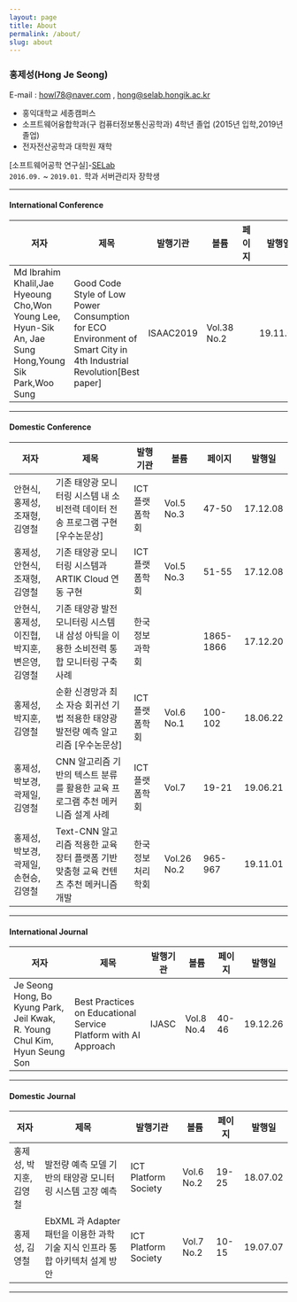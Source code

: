 ```yaml
---
layout: page
title: About
permalink: /about/
slug: about
---
```



### 홍제성(Hong Je Seong)
E-mail : <howl78@naver.com> , <hong@selab.hongik.ac.kr>

- 홍익대학교 세종캠퍼스  
- 소프트웨어융합학과(구 컴퓨터정보통신공학과) 4학년 졸업 (2015년 입학,2019년 졸업)  
- 전자전산공학과 대학원 재학

[소프트웨어공학 연구실]-[SELab](http://selab.hongik.ac.kr/)  
`2016.09.` ~ `2019.01.` 학과 서버관리자 장학생


---

#### International Conference

저자|제목|발행기관|볼륨|페이지|발행일
---|---|---|---|---|---|
Md Ibrahim Khalil,Jae Hyeoung Cho,Won Young Lee, Hyun-Sik An, Jae Sung Hong,Young Sik Park,Woo Sung|Good Code Style of Low Power Consumption for ECO Environment of Smart City in 4th Industrial Revolution[Best paper]|ISAAC2019|Vol.38 No.2||19.11.08

---

#### Domestic Conference

저자|제목|발행기관|볼륨|페이지|발행일
---|---|---|---|---|---|
안현식, 홍제성, 조재형, 김영철|기존 태양광 모니터링 시스템 내 소비전력 데이터 전송 프로그램 구현  [우수논문상]|ICT플랫폼학회|Vol.5 No.3|47-50|17.12.08
홍제성, 안현식, 조재형, 김영철|기존 태양광 모니터링 시스템과 ARTIK Cloud 연동 구현|ICT플랫폼학회|Vol.5 No.3|51-55|17.12.08	
안현식, 홍제성, 이진협, 박지훈, 변은영, 김영철|기존 태양광 발전 모니터링 시스템 내 삼성 아틱을 이용한 소비전력 통합 모니터링 구축 사례|한국정보과학회||1865-1866|17.12.20
홍제성, 박지훈, 김영철 |순환 신경망과 최소 자승 회귀선 기법 적용한 태양광 발전량 예측 알고리즘 [우수논문상]|ICT플랫폼학회|Vol.6 No.1|100-102|18.06.22
홍제성, 박보경, 곽제일, 김영철|CNN 알고리즘 기반의 텍스트 분류를 활용한 교육 프로그램 추천 메커니즘 설계 사례|ICT플랫폼학회|Vol.7|19-21|19.06.21
홍제성,박보경,곽제일,손현승,김영철|Text-CNN 알고리즘 적용한 교육장터 플랫폼 기반 맞춤형 교육 컨텐츠 추천 메커니즘 개발|한국정보처리학회|Vol.26 No.2|965-967|19.11.01

---

#### International Journal

저자|제목|발행기관|볼륨|페이지|발행일
---|---|---|---|---|---|
Je Seong Hong, Bo Kyung Park, Jeil Kwak, R. Young Chul Kim, Hyun Seung Son|Best Practices on Educational Service Platform with AI Approach|IJASC|Vol.8 No.4|40-46|19.12.26

---

#### Domestic Journal

저자|제목|발행기관|볼륨|페이지|발행일
---|---|---|---|---|---|
홍제성, 박지훈, 김영철|발전량 예측 모델 기반의 태양광 모니터링 시스템 고장 예측|ICT Platform Society|Vol.6 No.2|19-25|18.07.02
홍제성, 김영철|EbXML 과 Adapter 패턴을 이용한 과학기술 지식 인프라 통합 아키텍처 설계 방안|ICT Platform Society|Vol.7 No.2|10-15|19.07.07

---

